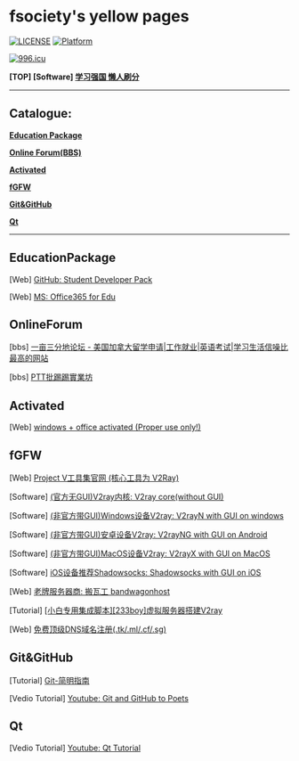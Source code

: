# fsociety's yellow pages

[![LICENSE](https://img.shields.io/badge/license-GPL-blue.svg)](LICENSE)
[![Platform](https://img.shields.io/badge/platform-win%20%7C%20osx%20%7C%20android%20%7C%20ios-lightgrey.svg)]()

<a href="https://996.icu"><img src="https://img.shields.io/badge/link-996.icu-red.svg" alt="996.icu"></a>

**[TOP] [Software] [学习强国 懒人刷分](https://github.com/fuck-xuexiqiangguo/Fuck-XueXiQiangGuo)**

______

## Catalogue:

__[Education Package](#EducationPackage)__

__[Online Forum(BBS)](#OnlineForum)__

__[Activated](#Activated)__

__[fGFW](#fGFW)__

__[Git&GitHub](#Git&GitHub)__

__[Qt](#Qt)__

__________

## EducationPackage

[Web] [GitHub: Student Developer Pack](https://education.github.com/pack)

[Web] [MS: Office365 for Edu](https://products.office.com/en-us/student/office-in-education?tab=students)

## OnlineForum

[bbs] [一亩三分地论坛 - 美国加拿大留学申请|工作就业|英语考试|学习生活信噪比最高的网站](https://www.1point3acres.com/bbs/)

[bbs] [PTT批踢踢實業坊](https://www.ptt.cc/bbs/index.html)

## Activated

[Web] [windows + office activated (Proper use only!)](https://v0v.bid/)

## fGFW

[Web] [Project V工具集官网 (核心工具为 V2Ray)](https://www.v2ray.com/)

[Software] [(官方无GUI)V2ray内核: V2ray core(without GUI)](https://github.com/v2ray/v2ray-core)

[Software] [(非官方带GUI)Windows设备V2ray: V2rayN with GUI on windows](https://github.com/2dust/v2rayN)

[Software] [(非官方带GUI)安卓设备V2ray: V2rayNG with GUI on Android](https://github.com/2dust/v2rayNG)

[Software] [(非官方带GUI)MacOS设备V2ray: V2rayX with GUI on MacOS](https://github.com/Cenmrev/V2RayX)

[Software] [iOS设备推荐Shadowsocks: Shadowsocks with GUI on iOS](https://github.com/shadowsocks/shadowsocks-iOS)

[Web] [老牌服务器商: 搬瓦工 bandwagonhost](https://bandwagonhost.com/)

[Tutorial] [[小白专用集成脚本][233boy]虚拟服务器搭建V2ray](https://233v2.com/post/1/)

[Web] [免费顶级DNS域名注册(.tk/.ml/.cf/.sg)](https://my.freenom.com/)

## Git&GitHub

[Tutorial] [Git-简明指南](http://rogerdudler.github.io/git-guide/index.zh.html)

[Vedio Tutorial] [Youtube: Git and GitHub to Poets](https://www.youtube.com/playlist?list=PLRqwX-V7Uu6ZF9C0YMKuns9sLDzK6zoiV)

## Qt

[Vedio Tutorial] [Youtube: Qt Tutorial](https://www.youtube.com/watch?v=I96uPDifZ1w&list=PLGLfVvz_LVvQrqLpBB4Sfz7gxMN9shP6v)
